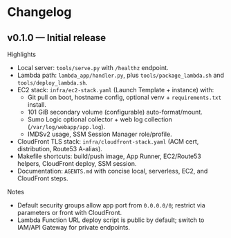 # Changelog

## v0.1.0 — Initial release

Highlights
- Local server: `tools/serve.py` with `/healthz` endpoint.
- Lambda path: `lambda_app/handler.py`, plus `tools/package_lambda.sh` and `tools/deploy_lambda.sh`.
- EC2 stack: `infra/ec2-stack.yaml` (Launch Template + instance) with:
  - Git pull on boot, hostname config, optional venv + `requirements.txt` install.
  - 101 GiB secondary volume (configurable) auto-format/mount.
  - Sumo Logic optional collector + web log collection (`/var/log/webapp/app.log`).
  - IMDSv2 usage, SSM Session Manager role/profile.
- CloudFront TLS stack: `infra/cloudfront-stack.yaml` (ACM cert, distribution, Route53 A-alias).
- Makefile shortcuts: build/push image, App Runner, EC2/Route53 helpers, CloudFront deploy, SSM session.
- Documentation: `AGENTS.md` with concise local, serverless, EC2, and CloudFront steps.

Notes
- Default security groups allow app port from `0.0.0.0/0`; restrict via parameters or front with CloudFront.
- Lambda Function URL deploy script is public by default; switch to IAM/API Gateway for private endpoints.
